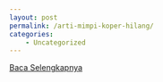 ```yaml
---
layout: post
permalink: /arti-mimpi-koper-hilang/
categories:
    - Uncategorized
---
```


[Baca Selengkapnya](/04)